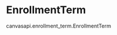 # EnrollmentTerm

<div class="autoclass" members="">

canvasapi.enrollment_term.EnrollmentTerm

</div>
